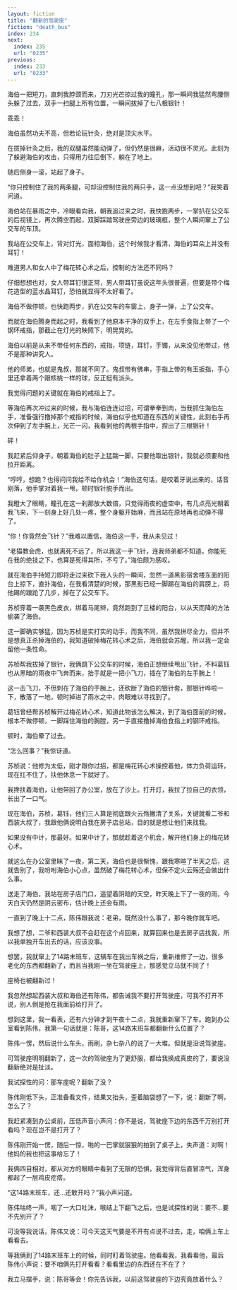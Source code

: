 ```yaml
---
layout: fiction
title: "翻新的驾驶座"
fiction: "death_bus"
index: 234
next:
  index: 235
  url: "0235"
previous:
  index: 233
  url: "0233"
---
```

海伯一把短刀，直刺我脖颈而来，刀刃光芒掠过我的瞳孔，那一瞬间我猛然弯腰侧头躲了过去，双手一扫腿上所有位置，一瞬间拔掉了七八根银针！

乖乖！

海伯虽然功夫不高，但若论玩针灸，绝对是顶尖水平。

在拔掉针灸之后，我的双腿虽然能动弹了，但仍然是很麻，活动很不灵光。此刻为了躲避海伯的攻击，只得用力往后倒下，躺在了地上。

随后侧身一滚，站起了身子。

“你只控制住了我的两条腿，可却没控制住我的两只手，这一点没想到吧？”我笑着问道。

海伯站在暴雨之中，冷眼看向我，朝我追过来之时，我快跑两步，一掌扒在公交车的后视镜上，再次腾空而起，双脚踩踏驾驶座旁边的玻璃框，整个人瞬间窜上了公交车的车顶。

我站在公交车上，背对灯光，面相海伯，这个时候我才看清，海伯的耳朵上并没有耳钉！

难道男人和女人中了梅花转心术之后，控制的方法还不同吗？

仔细想想也对，女人带耳钉很正常，男人带耳钉虽说这年头很普遍，但要是带个梅花造型的蓝水晶耳钉，恐怕就显得不太好看了。

海伯不做停顿，也快跑两步，扒在公交车的车窗上，身子一弹，上了公交车。

而就在海伯腾身而起之时，我看到了他原本干净的双手上，在左手食指上带了一个钢环戒指，那截止在灯光的映照下，明晃晃的。

海伯以前是从来不带任何东西的，戒指，项链，耳钉，手镯，从来没见他带过，他不是那种讲究人。

他的师弟，也就是鬼叔，那就不同了。鬼叔带有佛串，手指上带的有玉扳指，手心里还拿着两个跟核桃一样的球，反正挺有派头。

我觉得问题的关键就在海伯的戒指上了。

等海伯再次冲过来的时候，我与海伯连连过招，可谓拳拳到肉，当我抓住海伯左手，准备强行撸掉那个戒指的时候，海伯似乎也知道在东西的关键性，此刻右手再次伸到了左手腕上，光芒一闪，我看到他的两根手指中，捏出了三根银针！

砰！

我赶紧后仰身子，朝着海伯的肚子上猛踹一脚，只要他取出银针，我就必须要和他拉开距离。

“哼哼，想跑？也得问问我给不给你机会！”海伯这句话，是咬着牙说出来的，话音刚落，他手掌对着我一甩，顿时银针脱手而出。

我瞪大了眼睛，瞳孔在这一刹那放大数倍，只觉得雨夜的虚空中，有几点亮光朝着我飞来，下一刻身上好几处一疼，整个身躯开始麻，而且站在原地再也动弹不得了。

“你！你竟然会飞针？”我难以置信，海伯这一手，我从未见过！

“老猫教会虎，也就离死不远了，所以我这一手飞针，连我师弟都不知道。你能死在我的绝技之下，也算是死得其所，不亏了。”海伯颇为感叹。

就在海伯手持短刀即将走过来砍下我人头的一瞬间，忽然一道黑影宿舍楼东面的阳台上掠下，直扑海伯，在我看清楚的时候，那黑影已经一脚踢在海伯的肩膀上，将他踢的踉跄了几步，掉在了公交车下。

苏桢穿着一袭黑色皮衣，绑着马尾辫，竟然跑到了三楼的阳台，以从天而降的方法偷袭了海伯。

这一脚确实够猛，因为苏桢是实打实的动手，而我不同，虽然我拼尽全力，但并不是想真正杀掉海伯的，我知道破掉梅花转心术之后，海伯就会苏醒，所以我一定会留他一条性命。

苏桢帮我拔掉了银针，我俩跳下公交车的时候，海伯正想继续甩出飞针，不料葛钰也从黑暗的雨夜中飞奔而来，抬手就是一把小飞刀，插在了海伯的左手腕上！

这一击飞刀，不但刺在了海伯的手腕上，还砍断了海伯的银针套，那银针哗啦一下，散落了一地，顿时掉进了雨水之中，肉眼难以寻找到了。

葛钰曾经帮苏桢解开过梅花转心术，知道此物该怎么解决，到了海伯面前的时候，根本不做停顿，一脚踩住海伯的胸膛，另一手直接撸掉海伯食指上的钢环戒指。

顿时，海伯晕了过去。

“怎么回事？”我惊讶道。

苏桢说：他修为太低，刚才跟你过招，都是梅花转心术操控着他，体力负荷运转，现在扛不住了，扶他休息一下就好了。

我搀扶着海伯，让他带回了办公室，放在了沙上。打开灯，我拉了拉自己的衣领，长出了一口气。

现在海伯，苏桢，葛钰，他们三人算是彻底跟火云殇撇清了关系，关键就看二爷和西装大叔了，我跟他俩说明白我在房子店总站，目的就是想让他们来找我。

如果没有中计，那最好。如果中计了，那就趁着这个机会，解开他们身上的梅花转心术。

就这么在办公室里眯了一夜，第二天，海伯也是很惭愧，跟我寒暄了半天之后，这就告别了，我吩咐海伯小心点，虽然破了梅花转心术，但保不定火云殇还会做出什么事。

送走了海伯，我站在房子店门口，遥望着阴暗的天空，昨天晚上下了一夜的雨，今天白天仍然是阴云密布，估计晚上还会有雨。

一直到了晚上十二点，陈伟跟我说：老弟，既然没什么事了，那今晚你就车吧。

我想了想，二爷和西装大叔不会赶在这个点回来，就算回来也是去房子店找我，所以我单独开车出去的话，应该没事。

想罢，我就窜上了14路末班车，这辆车在我出车祸之后，重新维修了一边，很多老化的东西都翻新了，而且当我刚一坐在驾驶座上，那感觉立马就不同了！

座椅也被翻新过！

我忽然想起西装大叔和海伯还有陈伟，都告诫我不要打开驾驶座，可我不打开不说，别人倒是抢在我面前给打开了。

想到这里，我一看表，还有六分钟才到午夜十二点，我就重新窜下了车。跑到办公室看到陈伟，我第一句话就是：陈哥，这14路末班车都翻新什么位置了？

陈伟一愣，然后说什么车头，雨刷，杂七杂八的说了一大堆。但就是没说驾驶座。

可驾驶座明明翻新了，这一次的驾驶座为了更舒服，都给我换成真皮的了，要说没翻新绝对是扯淡。

我试探性的问：那车座呢？翻新了没？

陈伟刚低下头，正准备看文件，结果又抬头，歪着脑袋想了一下，说：翻新了啊，怎么了？

我赶紧凑到办公桌前，压低声音小声问：你不是说，驾驶座下边的东西千万别打开看吗？现在岂不是打开了？

陈伟刚开始一愣，随后一惊，啪的一巴掌就狠狠的拍到了桌子上，失声道：对啊！他妈的我也把这事给忘了！

我俩四目相对，都从对方的眼睛中看到了无限的恐惧，我觉得背后直冒凉气，浑身都起了一层鸡皮疙瘩。

“这14路末班车，还...还敢开吗？”我小声问道。

陈伟咕咚一声，咽了一大口吐沫，喉结上下翻飞之后，也是试探性的说：要不...要不先别开了？

可没等我说话，陈伟又说：可今天这天气要是不开有点说不过去，走，咱俩上车上看看去。

等我俩到了14路末班车上的时候，同时盯着驾驶座。他看看我，我看看他，最后陈伟小声说：要不咱俩先打开看看？看看里边的东西还在不在了？

我立马摆手，说：陈哥等会！你先告诉我，以前这驾驶座的下边究竟放着什么？